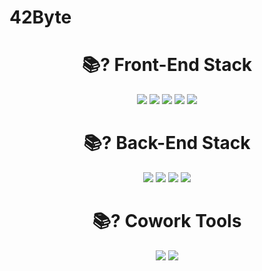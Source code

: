 # 42Byte

<div align=center><h1>📚? Front-End Stack</h1></div>

<div align=center> 
  <img src="https://img.shields.io/badge/html5-E34F26?style=for-the-badge&logo=html5&logoColor=white"> 
  <img src="https://img.shields.io/badge/css-1572B6?style=for-the-badge&logo=css3&logoColor=white"> 
  <img src="https://img.shields.io/badge/javascript-F7DF1E?style=for-the-badge&logo=javascript&logoColor=black"> 
  <img src="https://img.shields.io/badge/jquery-0769AD?style=for-the-badge&logo=jquery&logoColor=white">
  <img src="https://img.shields.io/badge/node.js-339933?style=for-the-badge&logo=Node.js&logoColor=white">
  <br>
</div>
<div align=center><h1>📚? Back-End Stack</h1></div>
<div align=center>
  <img src="https://img.shields.io/badge/java-007396?style=for-the-badge&logo=java&logoColor=white"> 
  <img src="https://img.shields.io/badge/spring-6DB33F?style=for-the-badge&logo=spring&logoColor=white">   
  <img src="https://img.shields.io/badge/apache tomcat-f9de85?style=for-the-badge&logo=apachetomcat&logoColor=white">
  <img src="https://img.shields.io/badge/mysql-4479A1?style=for-the-badge&logo=mysql&logoColor=white"> 
  <br>
</div>
<div align=center><h1>📚? Cowork Tools</h1></div>
<div align=center>
    <img src="https://img.shields.io/badge/github-181717?style=for-the-badge&logo=github&logoColor=white">
  <img src="https://img.shields.io/badge/figma-e05b33?style=for-the-badge&logo=figma&logoColor=white">
  <br>
</div>
